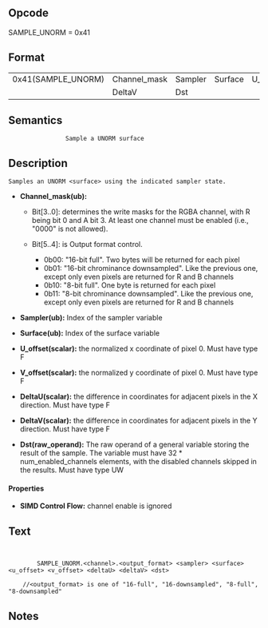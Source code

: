  

## Opcode

  SAMPLE_UNORM = 0x41

## Format

| | | | | | | |
| --- | --- | --- | --- | --- | --- | --- |
| 0x41(SAMPLE_UNORM) | Channel_mask | Sampler | Surface | U_offset | V_offset | DeltaU |
|                    | DeltaV       | Dst     |         |          |          |        |


## Semantics




                    Sample a UNORM surface

## Description


    Samples an UNORM <surface> using the indicated sampler state.

- **Channel_mask(ub):**  
 
  - Bit[3..0]: determines the write masks for the RGBA channel, with R being bit 0 and A bit 3. At least one channel must be enabled (i.e., "0000" is not allowed).
 
  - Bit[5..4]: is Output format control.
 
    - 0b00:  "16-bit full". Two bytes will be returned for each pixel 
    - 0b01:  "16-bit chrominance downsampled". Like the previous one, except only even pixels are returned for R and B channels 
    - 0b10:  "8-bit full". One byte is returned for each pixel 
    - 0b11:  "8-bit chrominance downsampled". Like the previous one, except only even pixels are returned for R and B channels
- **Sampler(ub):** Index of the sampler variable

- **Surface(ub):** Index of the surface variable

- **U_offset(scalar):** the normalized x coordinate of pixel 0. Must have type F

- **V_offset(scalar):** the normalized y coordinate of pixel 0. Must have type F

- **DeltaU(scalar):** the difference in coordinates for adjacent pixels in the X direction. Must have type F

- **DeltaV(scalar):** the difference in coordinates for adjacent pixels in the Y direction. Must have type F

- **Dst(raw_operand):** The raw operand of a general variable storing the result of the sample. The variable must have 32 * num_enabled_channels elements, with the disabled channels skipped in the results. Must have type UW

#### Properties
- **SIMD Control Flow:** channel enable is ignored 


## Text
```
    

		SAMPLE_UNORM.<channel>.<output_format> <sampler> <surface> <u_offset> <v_offset> <deltaU> <deltaV> <dst>

    //<output_format> is one of "16-full", "16-downsampled", "8-full", "8-downsampled"
```



## Notes



